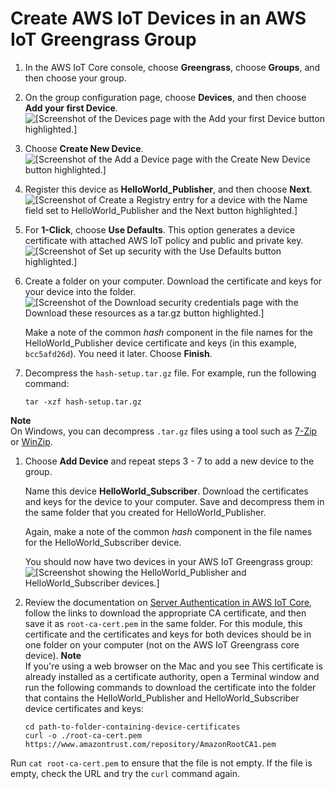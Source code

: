 # Create AWS IoT Devices in an AWS IoT Greengrass Group<a name="device-group"></a>

1. In the AWS IoT Core console, choose **Greengrass**, choose **Groups**, and then choose your group\.

1. On the group configuration page, choose **Devices**, and then choose **Add your first Device**\.  
![\[Screenshot of the Devices page with the Add your first Device button highlighted.\]](http://docs.aws.amazon.com/greengrass/latest/developerguide/images/gg-get-started-066.png)

1. Choose **Create New Device**\.  
![\[Screenshot of the Add a Device page with the Create New Device button highlighted.\]](http://docs.aws.amazon.com/greengrass/latest/developerguide/images/gg-get-started-067.png)

1. Register this device as **HelloWorld\_Publisher**, and then choose **Next**\.  
![\[Screenshot of Create a Registry entry for a device with the Name field set to HelloWorld_Publisher and the Next button highlighted.\]](http://docs.aws.amazon.com/greengrass/latest/developerguide/images/gg-get-started-068.png)

1. For **1\-Click**, choose **Use Defaults**\. This option generates a device certificate with attached AWS IoT policy and public and private key\.  
![\[Screenshot of Set up security with the Use Defaults button highlighted.\]](http://docs.aws.amazon.com/greengrass/latest/developerguide/images/gg-get-started-069.png)

1. Create a folder on your computer\. Download the certificate and keys for your device into the folder\.  
![\[Screenshot of the Download security credentials page with the Download these resources as a tar.gz button highlighted.\]](http://docs.aws.amazon.com/greengrass/latest/developerguide/images/gg-get-started-070.png)

   Make a note of the common *hash* component in the file names for the HelloWorld\_Publisher device certificate and keys \(in this example, `bcc5afd26d`\)\. You need it later\. Choose **Finish**\.

1. Decompress the `hash-setup.tar.gz` file\. For example, run the following command:

   ```
   tar -xzf hash-setup.tar.gz
   ```
**Note**  
On Windows, you can decompress `.tar.gz` files using a tool such as [7\-Zip](http://www.7-zip.org/) or [WinZip](http://www.winzip.com/)\.

1. Choose **Add Device** and repeat steps 3 \- 7 to add a new device to the group\.

   Name this device **HelloWorld\_Subscriber**\. Download the certificates and keys for the device to your computer\. Save and decompress them in the same folder that you created for HelloWorld\_Publisher\.

   Again, make a note of the common *hash* component in the file names for the HelloWorld\_Subscriber device\.

   You should now have two devices in your AWS IoT Greengrass group:  
![\[Screenshot showing the HelloWorld_Publisher and HelloWorld_Subscriber devices.\]](http://docs.aws.amazon.com/greengrass/latest/developerguide/images/gg-get-started-071.png)

1. <a name="root-ca-device"></a>Review the documentation on [Server Authentication in AWS IoT Core](https://docs.aws.amazon.com/iot/latest/developerguide/managing-device-certs.html), follow the links to download the appropriate CA certificate, and then save it as `root-ca-cert.pem` in the same folder\. For this module, this certificate and the certificates and keys for both devices should be in one folder on your computer \(not on the AWS IoT Greengrass core device\)\.
**Note**  
If you're using a web browser on the Mac and you see This certificate is already installed as a certificate authority, open a Terminal window and run the following commands to download the certificate into the folder that contains the HelloWorld\_Publisher and HelloWorld\_Subscriber device certificates and keys:  

   ```
   cd path-to-folder-containing-device-certificates
   curl -o ./root-ca-cert.pem https://www.amazontrust.com/repository/AmazonRootCA1.pem
   ```
Run `cat root-ca-cert.pem` to ensure that the file is not empty\. If the file is empty, check the URL and try the `curl` command again\.
